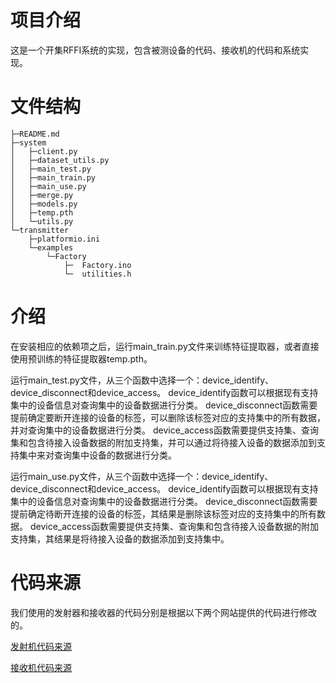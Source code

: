 # 项目介绍
这是一个开集RFFI系统的实现，包含被测设备的代码、接收机的代码和系统实现。

    
# 文件结构

    ├─README.md              
    ├─system
    │   ├─client.py
    │   ├─dataset_utils.py
    │   ├─main_test.py
    │   ├─main_train.py
    │   ├─main_use.py
    │   ├─merge.py
    │   ├─models.py
    │   ├─temp.pth
    │   └─utils.py   
    └─transmitter
        ├─platformio.ini 
        └─examples
            └─Factory
                ├─  Factory.ino
                └─  utilities.h
                            
 
# 介绍
在安装相应的依赖项之后，运行main_train.py文件来训练特征提取器，或者直接使用预训练的特征提取器temp.pth。

运行main_test.py文件，从三个函数中选择一个：device_identify、device_disconnect和device_access。
device_identify函数可以根据现有支持集中的设备信息对查询集中的设备数据进行分类。
device_disconnect函数需要提前确定要断开连接的设备的标签，可以删除该标签对应的支持集中的所有数据，并对查询集中的设备数据进行分类。
device_access函数需要提供支持集、查询集和包含待接入设备数据的附加支持集，并可以通过将待接入设备的数据添加到支持集中来对查询集中设备的数据进行分类。

运行main_use.py文件，从三个函数中选择一个：device_identify、device_disconnect和device_access。
device_identify函数可以根据现有支持集中的设备信息对查询集中的设备数据进行分类。
device_disconnect函数需要提前确定待断开连接的设备的标签，其结果是删除该标签对应的支持集中的所有数据。
device_access函数需要提供支持集、查询集和包含待接入设备数据的附加支持集，其结果是将待接入设备的数据添加到支持集中。
 
# 代码来源
我们使用的发射器和接收器的代码分别是根据以下两个网站提供的代码进行修改的。

[发射机代码来源](https://www.ebyte.com/pdf-down/3298.html) 

[接收机代码来源](https://github.com/jkadbear/LoRaPHY)
 
 
 
